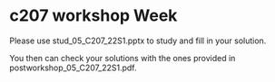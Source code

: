 c207 workshop Week 
=======
Please use stud_05_C207_22S1.pptx to study and fill in your solution.

You then can check your solutions with the ones provided in postworkshop_05_C207_22S1.pdf. 
 
